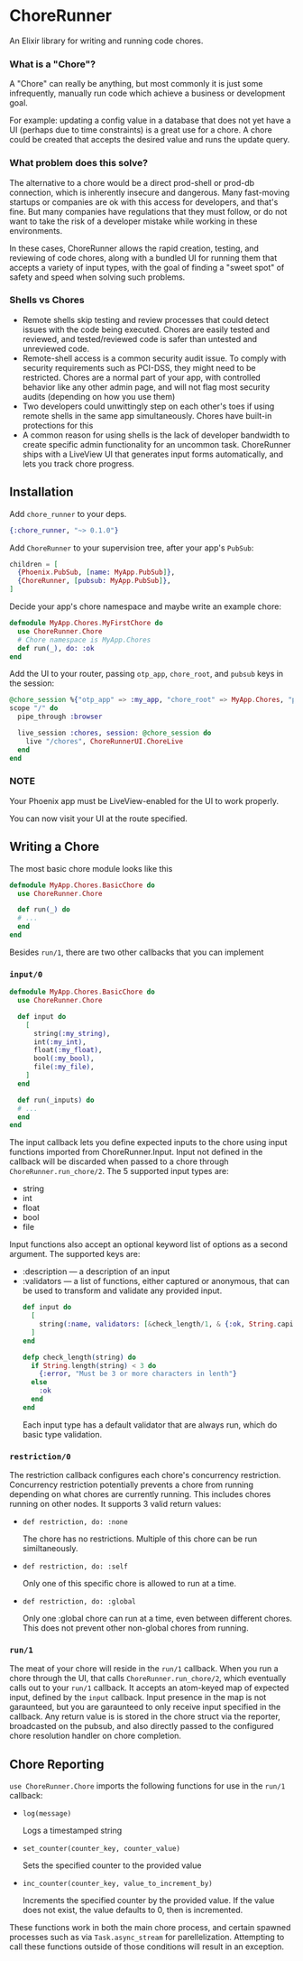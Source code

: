 # ChoreRunner
An Elixir library for writing and running code chores.
### What is a "Chore"?
A "Chore" can really be anything, but most commonly it is just some infrequently, manually run code which achieve a business or development goal.

For example: updating a config value in a database that does not yet have a UI (perhaps due to time constraints) is a great use for a chore. A chore could be created that accepts the desired value and runs the update query.

### What problem does this solve?
The alternative to a chore would be a direct prod-shell or prod-db connection, which is inherently insecure and dangerous.
Many fast-moving startups or companies are ok with this access for developers, and that's fine. But many companies have regulations that they must follow, or do not want to take the risk of a developer mistake while working in these environments.

In these cases, ChoreRunner allows the rapid creation, testing, and reviewing of code chores, along with a bundled UI for running them that accepts a variety of input types,
with the goal of finding a "sweet spot" of safety and speed when solving such problems.

### Shells vs Chores
- Remote shells skip testing and review processes that could detect issues with the code being executed. Chores are easily tested and reviewed, and tested/reviewed code is safer than untested and unreviewed code.
- Remote-shell access is a common security audit issue. To comply with security requirements such as PCI-DSS, they might need to be restricted. Chores are a normal part of your app, with controlled behavior like any other admin page, and will not flag most security audits (depending on how you use them)
- Two developers could unwittingly step on each other's toes if using remote shells in the same app simultaneously. Chores have built-in protections for this
- A common reason for using shells is the lack of developer bandwidth to create specific admin functionality for an uncommon task. ChoreRunner ships with a LiveView UI that generates input forms automatically, and lets you track chore progress.
## Installation
Add `chore_runner` to your deps.
```elixir
{:chore_runner, "~> 0.1.0"}
```
Add `ChoreRunner` to your supervision tree, after your app's `PubSub`:
```elixir
children = [
  {Phoenix.PubSub, [name: MyApp.PubSub]},
  {ChoreRunner, [pubsub: MyApp.PubSub]},
]
```
Decide your app's chore namespace and maybe write an example chore:
```elixir
defmodule MyApp.Chores.MyFirstChore do
  use ChoreRunner.Chore
  # Chore namespace is MyApp.Chores
  def run(_), do: :ok
end
```
Add the UI to your router, passing `otp_app`, `chore_root`, and `pubsub` keys in the session:
```elixir
@chore_session %{"otp_app" => :my_app, "chore_root" => MyApp.Chores, "pubsub" => MyApp.PubSub}
scope "/" do
  pipe_through :browser

  live_session :chores, session: @chore_session do
    live "/chores", ChoreRunnerUI.ChoreLive
  end
end
```
### NOTE
Your Phoenix app must be LiveView-enabled for the UI to work properly.

You can now visit your UI at the route specified.

## Writing a Chore
The most basic chore module looks like this
```elixir
defmodule MyApp.Chores.BasicChore do
  use ChoreRunner.Chore

  def run(_) do
  # ...
  end
end
```

Besides `run/1`, there are two other callbacks that you can implement

### `input/0`

```elixir
defmodule MyApp.Chores.BasicChore do
  use ChoreRunner.Chore

  def input do
    [
      string(:my_string),
      int(:my_int),
      float(:my_float),
      bool(:my_bool),
      file(:my_file),
    ]
  end

  def run(_inputs) do
  # ...
  end
end
```

The input callback lets you define expected inputs to the chore using input functions imported from ChoreRunner.Input. Input not defined in the callback will be discarded when passed to a chore through `ChoreRunner.run_chore/2`. The 5 supported input types are:
- string
- int
- float
- bool
- file

Input functions also accept an optional keyword list of options as a second argument. The supported keys are:
- :description — a description of an input
- :validators — a list of functions, either captured or anonymous, that can be used to transform and validate any provided input.
  ```elixir
  def input do
    [
      string(:name, validators: [&check_length/1, & {:ok, String.capitalize(&1)}]),
    ]
  end

  defp check_length(string) do
    if String.length(string) < 3 do
      {:error, "Must be 3 or more characters in lenth"}
    else
      :ok
    end
  end
  ```
  Each input type has a default validator that are always run, which do basic type validation.
### `restriction/0`
The restriction callback configures each chore's concurrency restriction. Concurrency restriction potentially prevents a chore from running depending on what chores are currently running. This includes chores running on other nodes. It supports 3 valid return values:
- `def restriction, do: :none`

  The chore has no restrictions. Multiple of this chore can be run similtaneously.
- `def restriction, do: :self`

  Only one of this specific chore is allowed to run at a time.
- `def restriction, do: :global`

  Only one :global chore can run at a time, even between different chores. This does not prevent other non-global chores from running.

### `run/1`
The meat of your chore will reside in the `run/1` callback. When you run a chore through the UI, that calls `ChoreRunner.run_chore/2`, which eventually calls out to your `run/1` callback. It accepts an atom-keyed map of expected input, defined by the `input` callback. Input presence in the map is not garaunteed, but you are garaunteed to only receive input specified in the callback. Any return value is is stored in the chore struct via the reporter, broadcasted on the pubsub, and also directly passed to the configured chore resolution handler on chore completion.

## Chore Reporting
`use ChoreRunner.Chore` imports the following functions for use in the `run/1` callback:
- `log(message)`

  Logs a timestamped string
- `set_counter(counter_key, counter_value)`

  Sets the specified counter to the provided value
- `inc_counter(counter_key, value_to_increment_by)`

  Increments the specified counter by the provided value. If the value does not exist, the value defaults to 0, then is incremented.

These functions work in both the main chore process, and certain spawned processes such as via `Task.async_stream` for parellelization. Attempting to call these functions outside of those conditions will result in an exception.